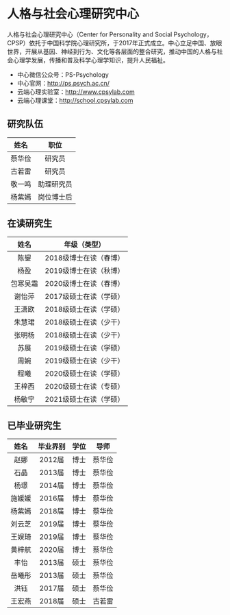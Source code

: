 # 人格与社会心理研究中心

人格与社会心理研究中心（Center for Personality and Social Psychology，CPSP）依托于中国科学院心理研究所，于2017年正式成立。中心立足中国、放眼世界，开展从基因、神经到行为、文化等各层面的整合研究，推动中国的人格与社会心理学发展，传播和普及科学心理学知识，提升人民福祉。

- 中心微信公众号：PS-Psychology
- 中心官网：http://ps.psych.ac.cn/
- 云端心理实验室：http://www.cpsylab.com
- 云端心理课堂：http://school.cpsylab.com

## 研究队伍

|姓名|职位|
| :-: | :-: |
|蔡华俭|研究员|
|古若雷|研究员|
|敬一鸣|助理研究员|
|杨紫嫣|岗位博士后|

## 在读研究生

|姓名|年级（类型）|
| :-: | :-: |
|陈鋆|2018级博士在读（春博）|
|杨盈|2019级博士在读（秋博）|
|包寒吴霜|2020级博士在读（春博）|
|谢怡萍|2017级硕士在读（学硕）|
|王潇欧|2018级硕士在读（学硕）|
|朱慧珺|2018级硕士在读（少干）|
|张明杨|2018级硕士在读（少干）|
|苏展|2019级硕士在读（学硕）|
|周婉|2019级硕士在读（少干）|
|程曦|2020级硕士在读（学硕）|
|王梓西|2020级硕士在读（专硕）|
|杨敏宁|2021级硕士在读（学硕）|

## 已毕业研究生

|姓名|毕业界别|学位|导师|
| :-: | :-: | :-: | :-: |
|赵娜|2012届|博士|蔡华俭|
|石晶|2013届|博士|蔡华俭|
|杨璟|2014届|博士|蔡华俭|
|施媛媛|2016届|博士|蔡华俭|
|杨紫嫣|2018届|博士|蔡华俭|
|刘云芝|2019届|博士|蔡华俭|
|王娱琦|2019届|博士|蔡华俭|
|黄梓航|2020届|博士|蔡华俭|
|丰怡|2013届|硕士|蔡华俭|
|岳曦彤|2013届|硕士|蔡华俭|
|洪钰|2017届|硕士|蔡华俭|
|王宏燕|2018届|硕士|古若雷|
